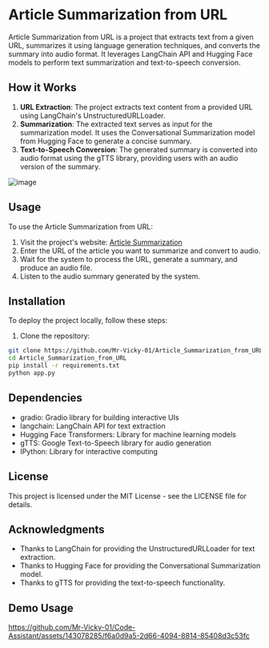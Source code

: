 # Article Summarization from URL

Article Summarization from URL is a project that extracts text from a given URL, summarizes it using language generation techniques, and converts the summary into audio format. It leverages LangChain API and Hugging Face models to perform text summarization and text-to-speech conversion.

## How it Works

1. **URL Extraction**: The project extracts text content from a provided URL using LangChain's UnstructuredURLLoader.
2. **Summarization**: The extracted text serves as input for the summarization model. It uses the Conversational Summarization model from Hugging Face to generate a concise summary.
3. **Text-to-Speech Conversion**: The generated summary is converted into audio format using the gTTS library, providing users with an audio version of the summary.

![image](https://github.com/Mr-Vicky-01/Code-Assistant/assets/143078285/3e1e4c6f-330a-4bf7-b7ae-0dfca01d2644)

## Usage

To use the Article Summarization from URL:

1. Visit the project's website: [Article Summarization](https://huggingface.co/spaces/Mr-Vicky-01/Webpage-Summarizer)
2. Enter the URL of the article you want to summarize and convert to audio.
3. Wait for the system to process the URL, generate a summary, and produce an audio file.
4. Listen to the audio summary generated by the system.

## Installation

To deploy the project locally, follow these steps:

1. Clone the repository:

```bash
git clone https://github.com/Mr-Vicky-01/Article_Summarization_from_URL.git
cd Article_Summarization_from_URL
pip install -r requirements.txt
python app.py
```

## Dependencies

- gradio: Gradio library for building interactive UIs
- langchain: LangChain API for text extraction
- Hugging Face Transformers: Library for machine learning models
- gTTS: Google Text-to-Speech library for audio generation
- IPython: Library for interactive computing

## License
This project is licensed under the MIT License - see the LICENSE file for details.

## Acknowledgments
- Thanks to LangChain for providing the UnstructuredURLLoader for text extraction.
- Thanks to Hugging Face for providing the Conversational Summarization model.
- Thanks to gTTS for providing the text-to-speech functionality.

## Demo Usage
https://github.com/Mr-Vicky-01/Code-Assistant/assets/143078285/f6a0d9a5-2d66-4094-8814-85408d3c53fc
